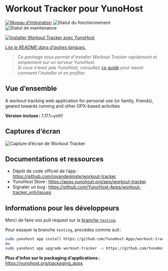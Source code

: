 <!--
Nota bene : ce README est automatiquement généré par <https://github.com/YunoHost/apps/tree/master/tools/readme_generator>
Il NE doit PAS être modifié à la main.
-->

# Workout Tracker pour YunoHost

[![Niveau d’intégration](https://dash.yunohost.org/integration/workout-tracker.svg)](https://ci-apps.yunohost.org/ci/apps/workout-tracker/) ![Statut du fonctionnement](https://ci-apps.yunohost.org/ci/badges/workout-tracker.status.svg) ![Statut de maintenance](https://ci-apps.yunohost.org/ci/badges/workout-tracker.maintain.svg)

[![Installer Workout Tracker avec YunoHost](https://install-app.yunohost.org/install-with-yunohost.svg)](https://install-app.yunohost.org/?app=workout-tracker)

*[Lire le README dans d'autres langues.](./ALL_README.md)*

> *Ce package vous permet d’installer Workout Tracker rapidement et simplement sur un serveur YunoHost.*  
> *Si vous n’avez pas YunoHost, consultez [ce guide](https://yunohost.org/install) pour savoir comment l’installer et en profiter.*

## Vue d’ensemble

A workout tracking web application for personal use (or family, friends), geared towards running and other GPX-based activities

**Version incluse :** 1.17.1~ynh1

## Captures d’écran

![Capture d’écran de Workout Tracker](./doc/screenshots/screenshot.jpg)

## Documentations et ressources

- Dépôt de code officiel de l’app : <https://github.com/jovandeginste/workout-tracker>
- YunoHost Store : <https://apps.yunohost.org/app/workout-tracker>
- Signaler un bug : <https://github.com/YunoHost-Apps/workout-tracker_ynh/issues>

## Informations pour les développeurs

Merci de faire vos pull request sur la [branche `testing`](https://github.com/YunoHost-Apps/workout-tracker_ynh/tree/testing).

Pour essayer la branche `testing`, procédez comme suit :

```bash
sudo yunohost app install https://github.com/YunoHost-Apps/workout-tracker_ynh/tree/testing --debug
ou
sudo yunohost app upgrade workout-tracker -u https://github.com/YunoHost-Apps/workout-tracker_ynh/tree/testing --debug
```

**Plus d’infos sur le packaging d’applications :** <https://yunohost.org/packaging_apps>
